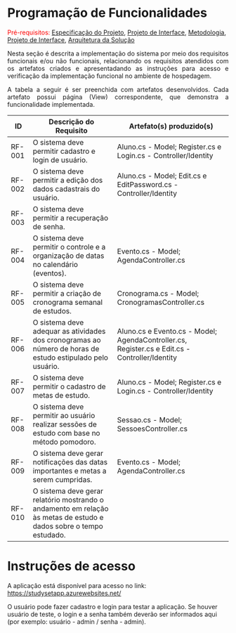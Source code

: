 # Programação de Funcionalidades

<span style="color:red">Pré-requisitos: <a href="02-Especificação do Projeto.md"> Especificação do Projeto</a></span>, <a href="03-Projeto de Interface.md"> Projeto de Interface</a>, <a href="04-Metodologia.md"> Metodologia</a>, <a href="3-Projeto de Interface.md"> Projeto de Interface</a>, <a href="05-Arquitetura da Solução.md"> Arquitetura da Solução</a>

<div align="justify">

Nesta seção é descrita a implementação do sistema por meio dos requisitos funcionais e/ou não funcionais, relacionando os requisitos atendidos com os artefatos criados e apresentadando as instruções para acesso e verificação da implementação funcional no ambiente de hospedagem.

A tabela a seguir é ser preenchida com artefatos desenvolvidos. Cada artefato possui página (View) correspondente, que demonstra a funcionalidade implementada.

</div>

|ID    | Descrição do Requisito  | Artefato(s) produzido(s) |
|------|-------------------------|--------------------------|
|RF-001| O sistema deve permitir cadastro e login de usuário. | Aluno.cs - Model; Register.cs e Login.cs - Controller/Identity |
|RF-002| O sistema deve permitir a edição dos dados cadastrais do usuário. | Aluno.cs - Model; Edit.cs e EditPassword.cs - Controller/Identity 
|RF-003| O sistema deve permitir a recuperação de senha. | |
|RF-004| O sistema deve permitir o controle e a organização de datas no calendário (eventos). | Evento.cs - Model; AgendaController.cs |
|RF-005| O sistema deve permitir a criação de cronograma semanal de estudos. | Cronograma.cs - Model; CronogramasController.cs |
|RF-006| 	O sistema deve adequar as atividades dos cronogramas ao número de horas de estudo estipulado pelo usuário. | Aluno.cs e Evento.cs - Model; AgendaController.cs, Register.cs e Edit.cs - Controller/Identity |
|RF-007| O sistema deve permitir o cadastro de metas de estudo. | Aluno.cs - Model; Register.cs e Login.cs - Controller/Identity |
|RF-008| 	O sistema deve permitir ao usuário realizar sessões de estudo com base no método pomodoro. | Sessao.cs - Model; SessoesController.cs |
|RF-009| O sistema deve gerar notificações das datas importantes e metas a serem cumpridas. | Evento.cs - Model; AgendaController.cs |
|RF-010| O sistema deve gerar relatório mostrando o andamento em relação às metas de estudo e dados sobre o tempo estudado. | |

# Instruções de acesso

A aplicação está disponível para acesso no link: https://studysetapp.azurewebsites.net/

O usuário pode fazer cadastro e login para testar a aplicação. Se houver usuário de teste, o login e a senha também deverão ser informados aqui (por exemplo: usuário - admin / senha - admin).
